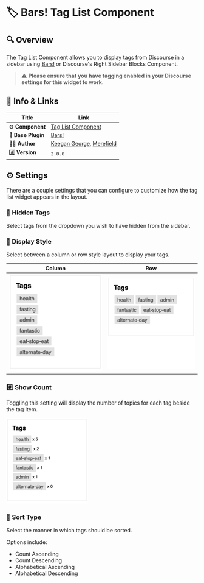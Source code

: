 # 🏷️ Bars! Tag List Component

## 🔍 Overview

The Tag List Component allows you to display tags from Discourse in a sidebar using [Bars!](https://meta.discourse.org/t/discourse-bars-a-sidebar-framework/298216) or Discourse's Right Sidebar Blocks Component.

> ⚠️ **Please ensure that you have tagging enabled in your Discourse settings for this widget to work.**

## 🔗 Info &amp; Links

| Title                 | Link                                                                              |
| --------------------- | --------------------------------------------------------------------------------- |
| ⚙️ **Component**      | [Tag List Component](https://github.com/paviliondev/bars-tag-list-widget) |
| 🔌 **Base Plugin**    | [Bars!](https://meta.discourse.org/t/discourse-bars-a-sidebar-framework/298216) |
| 👨‍💻 **Author**         | [Keegan George](https://github.com/keegangeorge/), [Merefield](https://github.com/merefield/)|
| #️⃣ **Version**        | `2.0.0`                                                                           |

## ⚙️ Settings

There are a couple settings that you can configure to customize how the tag list widget appears in the layout.

### 🙈 Hidden Tags

Select tags from the dropdown you wish to have hidden from the sidebar.

### 📄 Display Style

Select between a column or row style layout to display your tags.

| Column                               | Row                             |
| ------------------------------------ | ------------------------------- |
| ![Column](.github/images/column.png) | ![Row](.github/images//row.png) |

### #️⃣ Show Count

Toggling this setting will display the number of topics for each tag beside the tag item.

<img src=".github/images//count.png" width="215">

### 📶 Sort Type

Select the manner in which tags should be sorted.

Options include:

- Count Ascending
- Count Descending
- Alphabetical Ascending
- Alphabetical Descending
